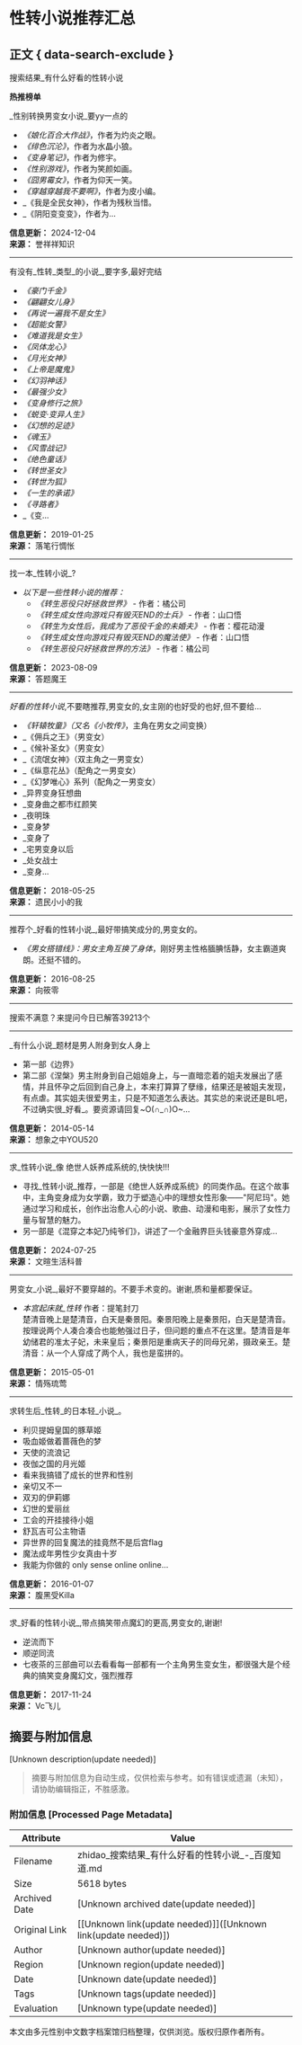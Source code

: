 # 性转小说推荐汇总

## 正文 { data-search-exclude }


搜索结果_有什么好看的性转小说

**热推榜单**

_性别转换男变女小说_要yy一点的  
- _《娘化百合大作战》_，作者为灼炎之眼。  
- _《绯色沉沦》_，作者为水晶小狼。  
- _《变身笔记》_，作者为修宇。  
- _《性别游戏》_，作者为笑颜如画。  
- _《囧男霉女》_，作者为仰天一笑。  
- _《穿越穿越我不要啊》_，作者为皮小编。  
- _《我是全民女神》，作者为残秋当惜。  
- _《阴阳变变变》，作者为...  

**信息更新：** 2024-12-04  
**来源：** 誉祥祥知识  

---

有没有_性转_类型_的小说_,要字多,最好完结  
- _《豪门千金》_  
- _《翩翩女儿身》_  
- _《再说一遍我不是女生》_  
- _《超能女警》_  
- _《难道我是女生》_  
- _《凤体龙心》_  
- _《月光女神》_  
- _《上帝是魔鬼》_  
- _《幻羽神话》_  
- _《最强少女》_  
- _《变身修行之旅》_  
- _《蜕变·变异人生》_  
- _《幻想的足迹》_  
- _《魂玉》_  
- _《风雪战记》_  
- _《绝色童话》_  
- _《转世圣女》_  
- _《转世为狐》_  
- _《一生的承诺》_  
- _《寻路者》_  
- _《变...  

**信息更新：** 2019-01-25  
**来源：** 落笔行惆怅  

---

找一本_性转小说_?  
- _以下是一些性转小说的推荐：_  
  - _《转生恶役只好拯救世界》_ - 作者：橘公司  
  - _《转生成女性向游戏只有毁灭END的士兵》_ - 作者：山口悟  
  - _《转生为女性后，我成为了恶役千金的未婚夫》_ - 作者：樱花动漫  
  - _《转生成女性向游戏只有毁灭END的魔法使》_ - 作者：山口悟  
  - _《转生恶役只好拯救世界的方法》_ - 作者：橘公司  

**信息更新：** 2023-08-09  
**来源：** 答题魔王  

---

_好看的性转小说_,不要瞎推荐,男变女的,女主刚的也好受的也好,但不要给...  
- _《轩辕牧童》（又名《小牧传》_，主角在男女之间变换）  
- _《佣兵之王》（男变女）  
- _《候补圣女》（男变女）  
- _《流氓女神》（双主角之一男变女）  
- _《纵意花丛》（配角之一男变女）  
- _《幻梦唯心》系列（配角之一男变女）  
- _异界变身狂想曲  
- _变身曲之都市红颜笑  
- _夜明珠  
- _变身梦  
- _变身了  
- _宅男变身以后  
- _处女战士  
- _变身...  

**信息更新：** 2018-05-25  
**来源：** 遗民小小的我  

---

推荐个_好看的性转小说_,最好带搞笑成分的,男变女的。  
- _《男女搭错线》：男女主角互换了身体_，刚好男主性格腼腆恬静，女主霸道爽朗。还挺不错的。  

**信息更新：** 2016-08-25  
**来源：** 向筱零  

---

搜索不满意？来提问今日已解答39213个  

---

_有什么小说_题材是男人附身到女人身上  
- 第一部《边界》  
- 第二部《涅槃》男主附身到自己姐姐身上，与一直暗恋着的姐夫发展出了感情，并且怀孕之后回到自己身上，本来打算算了孽缘，结果还是被姐夫发现，有点虐。其实姐夫很爱男主，只是不知道怎么表达。其实总的来说还是BL吧，不过确实很_好看_。要资源请回复~O(∩\_∩)O~...  

**信息更新：** 2014-05-14  
**来源：** 想象之中YOU520  

---

求_性转小说_像 绝世人妖养成系统的,快快快!!!  
- 寻找_性转小说_推荐，一部是《绝世人妖养成系统》的同类作品。在这个故事中，主角变身成为女学霸，致力于塑造心中的理想女性形象——"阿尼玛"。她通过学习和成长，创作出治愈人心的小说、歌曲、动漫和电影，展示了女性力量与智慧的魅力。  
- 另一部是《混穿之本妃乃纯爷们》，讲述了一个金融界巨头钱豪意外穿成...  

**信息更新：** 2024-07-25  
**来源：** 文暄生活科普  

---

男变女_小说_,最好不要穿越的。不要手术变的。谢谢,质和量都要保证。  
- _本宫起床就_性转_ 作者：提笔封刀  
楚清音晚上是楚清音，白天是秦景阳。秦景阳晚上是秦景阳，白天是楚清音。按理说两个人凑合凑合也能勉强过日子，但问题的重点不在这里。楚清音是年幼储君的准太子妃，未来皇后；秦景阳是重病天子的同母兄弟，摄政亲王。楚清音：从一个人穿成了两个人，我也是蛮拼的。  

**信息更新：** 2015-05-01  
**来源：** 情殇琉莺  

---

求转生后_性转_的日本轻_小说_。  
- 利贝提姆皇国的豚草姬  
- 吸血姬做着蔷薇色的梦  
- 天使的流浪记  
- 夜伽之国的月光姬  
- 看来我搞错了成长的世界和性别  
- 亲切又不一  
- 双刃的伊莉娜  
- 幻世的爱丽丝  
- 工会的开挂接待小姐  
- 舒瓦吉可公主物语  
- 异世界的回复魔法的挂竟然不是后宫flag  
- 魔法成年男性少女真由十岁  
- 我能为你做的 only sense online online...  

**信息更新：** 2016-01-07  
**来源：** 腹黑受Killa  

---

求_好看的性转小说_,带点搞笑带点魔幻的更高,男变女的,谢谢!  
- 逆流而下  
- 顺逆同流  
- 七夜茶的三部曲可以去看看每一部都有一个主角男生变女生，都很强大是个经典的搞笑变身魔幻文，强烈推荐  

**信息更新：** 2017-11-24  
**来源：** Vc飞儿  
<!-- tcd_original_link https://zhidao.baidu.com/index/?word=%E6%9C%89%E4%BB%80%E4%B9%88%E5%A5%BD%E7%9C%8B%E7%9A%84%E6%80%A7%E8%BD%AC%E5%B0%8F%E8%AF%B4&from=qb&samplow_val=-1 -->


## 摘要与附加信息

<!-- tcd_abstract -->
[Unknown description(update needed)]
<!-- tcd_abstract_end -->

> 摘要与附加信息为自动生成，仅供检索与参考。如有错误或遗漏（未知），请协助编辑指正，不胜感激。

### 附加信息 [Processed Page Metadata]

| Attribute       | Value                                  |
|-----------------|----------------------------------------|
| Filename        | zhidao_搜索结果_有什么好看的性转小说_-_百度知道.md                             |
| Size            | 5618 bytes                           |
| Archived Date   | [Unknown archived date(update needed)]                             |
| Original Link   | [[Unknown link(update needed)]]([Unknown link(update needed)])                       |
| Author          | [Unknown author(update needed)]                               |
| Region          | [Unknown region(update needed)]                               |
| Date            | [Unknown date(update needed)]                                 |
| Tags            | [Unknown tags(update needed)]                                 |
| Evaluation            | [Unknown type(update needed)]                                 |
<!-- tcd_table_end -->

本文由多元性别中文数字档案馆归档整理，仅供浏览。版权归原作者所有。
